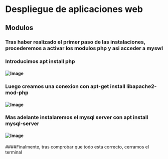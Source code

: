 # Despliegue de aplicaciones web
## Modulos
### Tras haber realizado el primer paso de las instalaciones, procederemos a activar los modulos php y asi acceder a myswl
### Introducimos apt install php
#### ![Image](https://github.com/Braeek/ProyectoDespliegue/blob/main/Proyecto/1%20-%20InstalacionApache/Captura%20de%20pantalla%20(71).png)

### Luego creamos una conexion con apt-get install libapache2-mod-php
#### ![Image](https://github.com/Braeek/ProyectoDespliegue/blob/main/Proyecto/1%20-%20InstalacionApache/Captura%20de%20pantalla%20(73).png)


### Mas adelante instalaremos el mysql server con apt install mysql-server
#### ![Image](https://github.com/Braeek/ProyectoDespliegue/blob/main/Proyecto/1%20-%20InstalacionApache/Captura%20de%20pantalla%20(75).png)

####Finalmente, tras comprobar que todo esta correcto, cerramos el terminal
